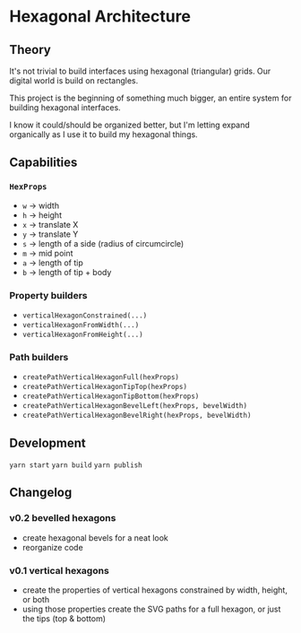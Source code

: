 # Hexagonal Architecture

## Theory

It's not trivial to build interfaces using hexagonal (triangular) grids. Our digital world is build on rectangles.

This project is the beginning of something much bigger, an entire system for building hexagonal interfaces.

I know it could/should be organized better, but I'm letting expand organically as I use it to build my hexagonal things.

## Capabilities

### `HexProps`

- `w` → width
- `h` → height
- `x` → translate X
- `y` → translate Y
- `s` → length of a side (radius of circumcircle)
- `m` → mid point
- `a` → length of tip
- `b` → length of tip + body

### Property builders

- `verticalHexagonConstrained(...)`
- `verticalHexagonFromWidth(...)`
- `verticalHexagonFromHeight(...)`

### Path builders

- `createPathVerticalHexagonFull(hexProps)`
- `createPathVerticalHexagonTipTop(hexProps)`
- `createPathVerticalHexagonTipBottom(hexProps)`
- `createPathVerticalHexagonBevelLeft(hexProps, bevelWidth)`
- `createPathVerticalHexagonBevelRight(hexProps, bevelWidth)`

## Development

`yarn start`
`yarn build`
`yarn publish`

## Changelog

### v0.2 bevelled hexagons

- create hexagonal bevels for a neat look
- reorganize code

### v0.1 vertical hexagons

- create the properties of vertical hexagons constrained by width, height, or both
- using those properties create the SVG paths for a full hexagon, or just the tips (top & bottom)
